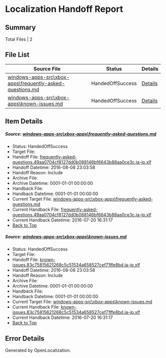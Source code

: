 # <a name='report-top'></a> Localization Handoff Report

## Summary
 Total Files | 2

## File List
 Source File | Status | Details 
 ----------- | ------ | ------- 
 [windows-apps-src\xbox-apps\frequently-asked-questions.md](https://github.com/Microsoft/windows-apps/blob/e92929f984be9a719d7ae0c2ee822f6da64016e8/windows-apps-src/xbox-apps/frequently-asked-questions.md) | HandedOffSuccess | [Details](#fb8024329831a8a6178b453856c9407909623a597989)
 [windows-apps-src\xbox-apps\known-issues.md](https://github.com/Microsoft/windows-apps/blob/2ec63efaa5b71c8dc0c7418332c42b7dd34521b6/windows-apps-src/xbox-apps/known-issues.md) | HandedOffSuccess | [Details](#7c47d67676fe11389baada95d9491c9cb08dd70d8050)

## Item Details
##### <a name='fb8024329831a8a6178b453856c9407909623a597989'></a> Source: [windows-apps-src\xbox-apps\frequently-asked-questions.md](https://github.com/Microsoft/windows-apps/blob/e92929f984be9a719d7ae0c2ee822f6da64016e8/windows-apps-src/xbox-apps/frequently-asked-questions.md)
* Status: HandedOffSuccess
* Target File: 
* Handoff File: [frequently-asked-questions.49aa0704cf8127dd0b088146bf6643b88aa0ce3c.ja-jp.xlf](https://github.com/Microsoft/WDG.handoff/blob/967a2bc1f25382c46194e51b905030a12d90d91d/ol-handoff/Microsoft/windows-apps.ja-jp/master/frequently-asked-questions.49aa0704cf8127dd0b088146bf6643b88aa0ce3c.ja-jp.xlf)
* Handoff Datetime: 2016-08-08 23:03:58
* Handoff Reason: Include
* Archive File: 
* Archive Datetime: 0001-01-01 00:00:00
* Handback File: 
* Handback Datetime: 0001-01-01 00:00:00
* Current Target File: [windows-apps-src\xbox-apps\frequently-asked-questions.md](https://github.com/Microsoft/windows-apps.ja-jp/blob/bb8e3c217182fd3ae9fd7c331e3722f1189b5569/windows-apps-src/xbox-apps/frequently-asked-questions.md)
* Current Handback File: [frequently-asked-questions.49aa0704cf8127dd0b088146bf6643b88aa0ce3c.ja-jp.xlf](https://github.com/Microsoft/WDG.handback/blob/5fbfce34d71b9c9ce97b3692f989d8e628c65b51/ol-handback/Microsoft/windows-apps.ja-jp/master/frequently-asked-questions.49aa0704cf8127dd0b088146bf6643b88aa0ce3c.ja-jp.xlf)
* Current Handback Datetime: 2016-07-20 16:31:17
* [Back to Top](#report-top)

##### <a name='7c47d67676fe11389baada95d9491c9cb08dd70d8050'></a> Source: [windows-apps-src\xbox-apps\known-issues.md](https://github.com/Microsoft/windows-apps/blob/2ec63efaa5b71c8dc0c7418332c42b7dd34521b6/windows-apps-src/xbox-apps/known-issues.md)
* Status: HandedOffSuccess
* Target File: 
* Handoff File: [known-issues.83c75815621268c5c51534a658527cef71ffe8bd.ja-jp.xlf](https://github.com/Microsoft/WDG.handoff/blob/967a2bc1f25382c46194e51b905030a12d90d91d/ol-handoff/Microsoft/windows-apps.ja-jp/master/known-issues.83c75815621268c5c51534a658527cef71ffe8bd.ja-jp.xlf)
* Handoff Datetime: 2016-08-08 23:03:58
* Handoff Reason: Include
* Archive File: 
* Archive Datetime: 0001-01-01 00:00:00
* Handback File: 
* Handback Datetime: 0001-01-01 00:00:00
* Current Target File: [windows-apps-src\xbox-apps\known-issues.md](https://github.com/Microsoft/windows-apps.ja-jp/blob/bb8e3c217182fd3ae9fd7c331e3722f1189b5569/windows-apps-src/xbox-apps/known-issues.md)
* Current Handback File: [known-issues.83c75815621268c5c51534a658527cef71ffe8bd.ja-jp.xlf](https://github.com/Microsoft/WDG.handback/blob/5fbfce34d71b9c9ce97b3692f989d8e628c65b51/ol-handback/Microsoft/windows-apps.ja-jp/master/known-issues.83c75815621268c5c51534a658527cef71ffe8bd.ja-jp.xlf)
* Current Handback Datetime: 2016-07-20 16:31:17
* [Back to Top](#report-top)


## Error Details

Generated by OpenLocalization.
